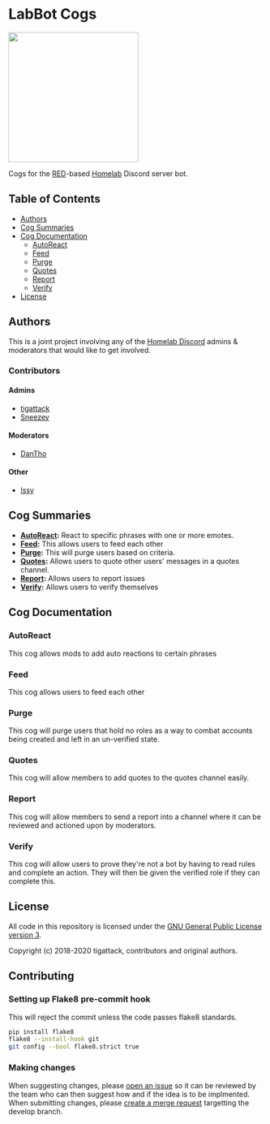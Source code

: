 # LabBot Cogs

<img src=LabBot.png width="256" height="256">

Cogs for the [RED](https://github.com/Cog-Creators/Red-DiscordBot/)-based [Homelab](https://reddit.com/r/Homelab) Discord server bot.

## Table of Contents

- [Authors](#authors)
- [Cog Summaries](#cog-summaries)
- [Cog Documentation](#cog-documentation)
  - [AutoReact](#autoreact)
  - [Feed](#feed)
  - [Purge](#purge)
  - [Quotes](#quotes)
  - [Report](#report)
  - [Verify](#verify)
- [License](#license)

## Authors

This is a joint project involving any of the [Homelab Discord](https://discord.gg/homelab) admins & moderators that would like to get involved.

### Contributors

#### Admins

* [tigattack](https://github.com/tigattack)
* [Sneezey](https://github.com/kdavis)

#### Moderators

* [DanTho](https://github.com/dannyt66)

#### Other

* [Issy](https://github.issy.dev)

## Cog Summaries

- **[AutoReact](#autoreact):** React to specific phrases with one or more emotes.
- **[Feed](#feed):** This allows users to feed each other
- **[Purge](#purge):** This will purge users based on criteria.
- **[Quotes](#quotes):** Allows users to quote other users' messages in a quotes channel.
- **[Report](#report):** Allows users to report issues
- **[Verify](#verify):** Allows users to verify themselves

## Cog Documentation

### AutoReact

This cog allows mods to add auto reactions to certain phrases

### Feed

This cog allows users to feed each other

### Purge

This cog will purge users that hold no roles as a way to combat accounts being created and left in an un-verified state.

### Quotes

This cog will allow members to add quotes to the quotes channel easily.

### Report

This cog will allow members to send a report into a channel where it can be reviewed and actioned upon by moderators.

### Verify

This cog will allow users to prove they're not a bot by having to read rules and complete an action. They will then be given the verified role if they can complete this.

## License

All code in this repository is licensed under the [GNU General Public License version 3](https://github.com/tigattack/LabBot/blob/master/LICENSE).

Copyright (c) 2018-2020 tigattack, contributors and original authors.

## Contributing

### Setting up Flake8 pre-commit hook

This will reject the commit unless the code passes flake8 standards.

```bash
pip install flake8
flake8 --install-hook git
git config --bool flake8.strict true
```

### Making changes

When suggesting changes, please [open an issue](https://gitlab.com/homelab-mods/LabBot/-/issues/new?issue%5Bassignee_id%5D=&issue%5Bmilestone_id%5D=) so it can be reviewed by the team who can then suggest how and if the idea is to be implmented.
When submitting changes, please [create a merge request](https://gitlab.com/homelab-mods/LabBot/-/merge_requests/new) targetting the develop branch.
